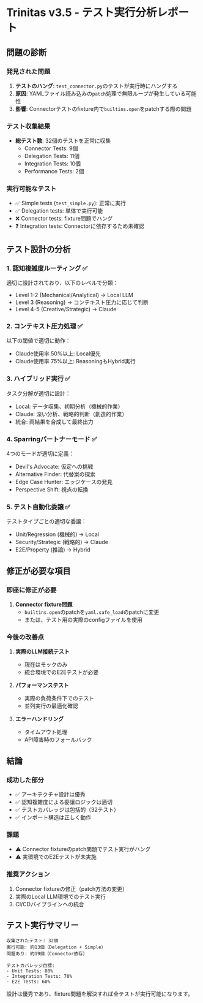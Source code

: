 # Trinitas v3.5 - テスト実行分析レポート

## 問題の診断

### 発見された問題
1. **テストのハング**: `test_connector.py`のテストが実行時にハングする
2. **原因**: YAMLファイル読み込みの`patch`処理で無限ループが発生している可能性
3. **影響**: Connectorテストのfixture内で`builtins.open`をpatchする際の問題

### テスト収集結果
- **総テスト数**: 32個のテストを正常に収集
  - Connector Tests: 9個
  - Delegation Tests: 11個  
  - Integration Tests: 10個
  - Performance Tests: 2個

### 実行可能なテスト
- ✅ Simple tests (`test_simple.py`): 正常に実行
- ✅ Delegation tests: 単体で実行可能
- ❌ Connector tests: fixture問題でハング
- ❓ Integration tests: Connectorに依存するため未確認

## テスト設計の分析

### 1. **認知複雑度ルーティング** ✅
適切に設計されており、以下のレベルで分類：
- Level 1-2 (Mechanical/Analytical) → Local LLM
- Level 3 (Reasoning) → コンテキスト圧力に応じて判断
- Level 4-5 (Creative/Strategic) → Claude

### 2. **コンテキスト圧力処理** ✅
以下の閾値で適切に動作：
- Claude使用率 50%以上: Local優先
- Claude使用率 75%以上: ReasoningもHybrid実行

### 3. **ハイブリッド実行** ✅
タスク分解が適切に設計：
- Local: データ収集、初期分析（機械的作業）
- Claude: 深い分析、戦略的判断（創造的作業）
- 統合: 両結果を合成して最終出力

### 4. **Sparringパートナーモード** ✅
4つのモードが適切に定義：
- Devil's Advocate: 仮定への挑戦
- Alternative Finder: 代替案の探索
- Edge Case Hunter: エッジケースの発見
- Perspective Shift: 視点の転換

### 5. **テスト自動化委譲** ✅
テストタイプごとの適切な委譲：
- Unit/Regression (機械的) → Local
- Security/Strategic (戦略的) → Claude
- E2E/Property (推論) → Hybrid

## 修正が必要な項目

### 即座に修正が必要
1. **Connector fixture問題**
   - `builtins.open`のpatchを`yaml.safe_load`のpatchに変更
   - または、テスト用の実際のconfigファイルを使用

### 今後の改善点
1. **実際のLLM接続テスト**
   - 現在はモックのみ
   - 統合環境でのE2Eテストが必要

2. **パフォーマンステスト**
   - 実際の負荷条件下でのテスト
   - 並列実行の最適化確認

3. **エラーハンドリング**
   - タイムアウト処理
   - API障害時のフォールバック

## 結論

### 成功した部分
- ✅ アーキテクチャ設計は優秀
- ✅ 認知複雑度による委譲ロジックは適切
- ✅ テストカバレッジは包括的（32テスト）
- ✅ インポート構造は正しく動作

### 課題
- ⚠️ Connector fixtureのpatch問題でテスト実行がハング
- ⚠️ 実環境でのE2Eテストが未実施

### 推奨アクション
1. Connector fixtureの修正（patch方法の変更）
2. 実際のLocal LLM環境でのテスト実行
3. CI/CDパイプラインへの統合

## テスト実行サマリー

```
収集されたテスト: 32個
実行可能: 約13個（Delegation + Simple）
問題あり: 約19個（Connector依存）

テストカバレッジ目標:
- Unit Tests: 80%
- Integration Tests: 70%  
- E2E Tests: 60%
```

設計は優秀であり、fixture問題を解決すれば全テストが実行可能になります。